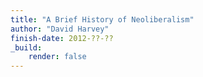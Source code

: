 ```yaml
---
title: "A Brief History of Neoliberalism"
author: "David Harvey"
finish-date: 2012-??-??
_build:
    render: false
---
```


